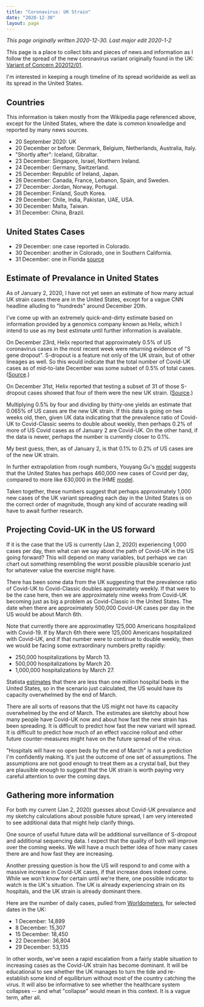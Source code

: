 ```yaml
---
title: "Coronavirus: UK Strain"
date: "2020-12-30"
layout: page
---
```


_This page originally written 2020-12-30. Last major edit 2020-1-2_

This page is a place to collect bits and pieces of news and information 
as I follow the spread of the new coronavirus variant originally found in the 
UK: [Variant of Concern 202012/01](https://en.wikipedia.org/wiki/Variant_of_Concern_202012/01).

I'm interested in keeping a rough timeline of its spread worldwide as well as 
its spread in the United States.

## Countries

This information is taken mostly from the Wikipedia page referenced above, 
except for the United States, where the date is common knowledge and reported 
by many news sources.

* 20 September 2020: UK
* 20 December or before: Denmark, Belgium, Netherlands, Australia, Italy.
* "Shortly after": Iceland, Gibraltar.
* 23 December: Singapore, Israel, Northern Ireland.
* 24 December: Germany, Switzerland.
* 25 December: Republic of Ireland, Japan.
* 26 December: Canada, France, Lebanon, Spain, and Sweden.
* 27 December: Jordan, Norway, Portugal.
* 28 December: Finland, South Korea.
* 29 December: Chile, India, Pakistan, UAE, USA.
* 30 December: Malta, Taiwan.
* 31 December: China, Brazil.

## United States Cases

* 29 December: one case reported in Colorado.
* 30 December: another in Colorado, one in Southern California.
* 31 December: one in Florida [source](https://www.wfla.com/8-on-your-side/new-covid-19-virus-strain-in-florida-what-you-need-to-know/)

## Estimate of Prevalance in United States

As of January 2, 2020, I have not yet seen an estimate of how many actual 
UK strain cases there are in the United States, except for a vague CNN 
headline alluding to "hundreds" around December 20th.

I've come up with an extremely quick-and-dirty estimate based on information 
provided by a genomics company known as Helix, which I intend to use as 
my best estimate until further information is available.

On December 23rd, Helix reported that approximately 0.5% of US coronavirus 
cases in the most recent week were returning evidence of "S gene dropout". 
S-dropout is a feature not only of the UK strain, but of other lineages as 
well. So this would indicate that the total number of Covid-UK cases as of 
mid-to-late December was some subset of 0.5% of total cases. ([Source](https://blog.helix.com/sars-cov2_uk-variant/).)

On December 31st, Helix reported that testing a subset of 31 of those 
S-dropout cases showed that four of them were the new UK strain. 
([Source](https://blog.helix.com/sars-cov-2-uk-variant-b-1-1-7-in-the-us-four-cases-identified-in-florida-and-california/).)

Multiplying 0.5\% by four and dividing by thirty-one yields an estimate 
that 0.065\% of US cases are the new UK strain. If this data is going on two 
weeks old, then, given UK data indicating that the prevalence ratio of 
Covid-UK to Covid-Classic seems to double about weekly, then perhaps 0.2\% 
of more of US Covid cases as of January 2 are Covid-UK. On the other hand, 
if the data is newer, perhaps the number is currently closer to 0.1\%. 

My best guess, then, as of January 2, is that 0.1\% to 0.2\% of US cases are 
of the new UK strain. 

In further extrapolation from rough numbers, Youyang Gu's 
[model](https://covid19-projections.com/path-to-herd-immunity/) 
suggests that the United States has perhaps 460,000 new cases of Covid 
per day, compared to more like 630,000 in the IHME 
[model](https://covid19.healthdata.org/united-states-of-america?view=infections-testing&tab=trend&test=infections). 

Taken together, these numbers suggest that perhaps approximately 1,000 
new cases of the UK variant spreading each day in the United States is 
on the correct order of magnitude, though any kind of accurate reading will 
have to await further research.

## Projecting Covid-UK in the US forward

If it is the case that the US is currently (Jan 2, 2020) 
 experiencing 1,000 cases per 
day, then what can we say about the path of Covid-UK in the US going 
forward? This will depend on many variables, but perhaps we can chart out 
something resembling the worst possible plausible scenario just for 
whatever value the exercise might have.

There has been some data from the UK suggesting that the prevalence ratio 
of Covid-UK to Covid-Classic doubles approximately weekly. If that were to 
be the case here, then we are approximately nine weeks from Covid-UK 
becoming just as big a problem as Covid-Classic in the United States. The 
date when there are approximately 500,000 Covid-UK cases per day in the US 
would be about March 6th.

Note that currently there are approximatley 125,000 Americans hospitalized 
with Covid-19. If by March 6th there were 125,000 Americans hospitalized with 
Covid-UK, and if that number were to continue to double weekly, then 
we would be facing some extraordinary numbers pretty rapidly:

* 250,000 hospitalizations by March 13.
* 500,000 hospitalizations by March 20.
* 1,000,000 hospitalizations by March 27.

Statista 
[estimates](https://www.statista.com/statistics/185860/number-of-all-hospital-beds-in-the-us-since-2001/) 
that there are less than one million hospital beds in the United States, 
so in the scenario just calculated, the US would have its capacity 
overwhelmed by the end of March.

There are all sorts of reasons that the US might not have its capacity 
overwhelmed by the end of March. The estimates are sketchy about how 
many people have Covid-UK now and about how fast the new strain has been 
spreading. It is difficult to predict how fast the new variant will spread. 
It is difficult to predict how much of an effect vaccine rollout and other 
future counter-measures might have on the future spread of the virus. 

"Hospitals will have no open beds by the end of March" is not a prediction 
I'm confidently making. It's just the outcome of one set of assumptions. 
The assumptions are not good enough to treat them as a crystal ball, but 
they are plausible enough to suggest that the UK strain is worth paying 
very careful attention to over the coming days. 

## Gathering more information

For both my current (Jan 2, 2020) guesses about Covid-UK prevalance and my 
sketchy calculations about possible future spread, I am very interested 
to see additional data that might help clarify things.

One source of useful future data will be additional surveillance of S-dropout 
and additional sequencing data. I expect that the quality of both will 
improve over the coming weeks. We will have a much better idea of how many 
cases there are and how fast they are increasing. 

Another pressing question is how the US will respond to and come with a 
massive increase in Covid-UK cases, if that increase does indeed come. 
While we won't know for certain until we're there, one possible indicator 
to watch is the UK's situation. The UK is already experiencing strain on 
its hospitals, and the UK strain is already dominant there. 

Here are the number of daily cases, pulled from [Worldometers](https://www.worldometers.info/coronavirus/country/uk/), for selected dates in the UK:

* 1 December: 14,899
* 8 December: 15,307
* 15 December: 18,450
* 22 December: 36,804
* 29 December: 53,135

In other words, we've seen a rapid escalation from a fairly stable 
situation to increasing cases as the Covid-UK strain has become dominant. 
It will be educational to see whether the UK manages to turn the tide 
and re-establish some kind of equilibrium without most of the country 
catching the virus. It will also be informative to see whether the 
healthcare system collapses -- and what "collapse" would mean in this 
context. It is a vague term, after all. 

